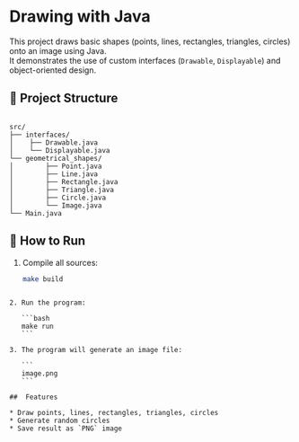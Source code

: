 # Drawing with Java

This project draws basic shapes (points, lines, rectangles, triangles, circles) onto an image using Java.  
It demonstrates the use of custom interfaces (`Drawable`, `Displayable`) and object-oriented design.

## 📂 Project Structure
```

src/
├── interfaces/
│    ├── Drawable.java
│    └── Displayable.java
└── geometrical_shapes/
│        ├── Point.java
│        ├── Line.java
│        ├── Rectangle.java
│        ├── Triangle.java
│        ├── Circle.java
│        └── Image.java
└── Main.java

````

## 🚀 How to Run
1. Compile all sources:
   ```bash
   make build
````

2. Run the program:

   ```bash
   make run
   ```

3. The program will generate an image file:

   ```
   image.png
   ```

##  Features

* Draw points, lines, rectangles, triangles, circles
* Generate random circles
* Save result as `PNG` image
